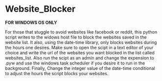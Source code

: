 # Website_Blocker

**FOR WINDOWS OS ONLY** 

For those that stuggle to avoid websites like facebook or reddit, this python script writes to the widows host file to block the websites saved in the website list. It also, using the date-time library, only blocks websites during the hours one desires. Make sure to open the scipt in a text editor of your choice and write the url of the websites you want blocked in the list called websites_list. Also run the scipt as an admin and change the expension to .pyw and use the windows task scheduler if you desire it to run in the background. Finally, Change the integer value of the date-time conditional to adjust the hours the script blocks your websites.
